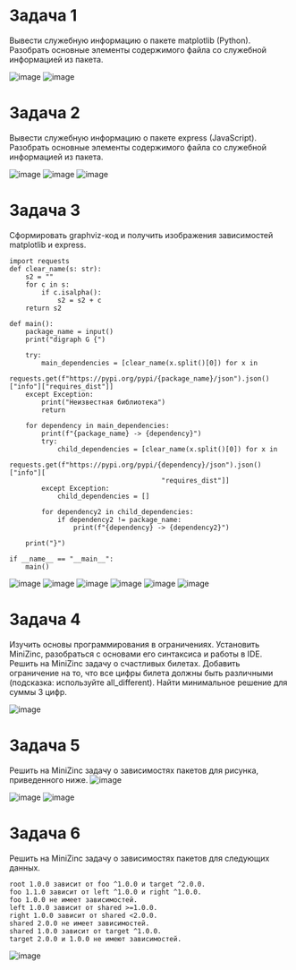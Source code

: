 # Задача 1
Вывести служебную информацию о пакете matplotlib (Python). Разобрать основные элементы содержимого файла со служебной информацией из пакета. 

![image](https://github.com/user-attachments/assets/b0351d97-4a57-4d80-8112-6378b943bf21)
![image](https://github.com/user-attachments/assets/5ff3fda0-ceb2-4401-a4e6-d6b5e4859697)

# Задача 2
Вывести служебную информацию о пакете express (JavaScript). Разобрать основные элементы содержимого файла со служебной информацией из пакета. 

![image](https://github.com/user-attachments/assets/aac8ab1d-3757-4814-b6c6-4b62de7a0a1c)
![image](https://github.com/user-attachments/assets/83992569-fdb0-48d4-bf81-7e6572e22ec6)
![image](https://github.com/user-attachments/assets/e8c73f4b-9b98-43a9-a290-8b3338eb10a3)

# Задача 3
Сформировать graphviz-код и получить изображения зависимостей matplotlib и express.
```
import requests
def clear_name(s: str):
    s2 = ""
    for c in s:
        if c.isalpha():
            s2 = s2 + c
    return s2

def main():
    package_name = input()
    print("digraph G {")

    try:
        main_dependencies = [clear_name(x.split()[0]) for x in
                             requests.get(f"https://pypi.org/pypi/{package_name}/json").json()["info"]["requires_dist"]]
    except Exception:
        print("Неизвестная библиотека")
        return

    for dependency in main_dependencies:
        print(f"{package_name} -> {dependency}")
        try:
            child_dependencies = [clear_name(x.split()[0]) for x in
                                  requests.get(f"https://pypi.org/pypi/{dependency}/json").json()["info"][
                                      "requires_dist"]]
        except Exception:
            child_dependencies = []

        for dependency2 in child_dependencies:
            if dependency2 != package_name:
                print(f"{dependency} -> {dependency2}")

    print("}")

if __name__ == "__main__":
    main()
```

![image](https://github.com/user-attachments/assets/b88dc37c-3e73-44f7-934e-f7c4f81c9b70)
![image](https://github.com/user-attachments/assets/c6a3e9b6-29cd-493f-9879-caf01b0f9621)
![image](https://github.com/user-attachments/assets/b76e02d2-ee35-43e3-ad57-40e7f2f9369a)
![image](https://github.com/user-attachments/assets/4e313f59-35c7-41bb-b7e7-030cee09a055)
![image](https://github.com/user-attachments/assets/d9374f9d-e9ac-4bb3-9699-920f7db83ffa)
![image](https://github.com/user-attachments/assets/89c9c611-ee71-4412-8b39-d4c9e27be612)

# Задача 4
Изучить основы программирования в ограничениях. Установить MiniZinc, разобраться с основами его синтаксиса и работы в IDE.
Решить на MiniZinc задачу о счастливых билетах. Добавить ограничение на то, что все цифры билета должны быть различными (подсказка: используйте all_different). Найти минимальное решение для суммы 3 цифр.

![image](https://github.com/user-attachments/assets/5d814dfd-b5a4-4bb3-a7e7-45f2944e3eec)

# Задача 5
Решить на MiniZinc задачу о зависимостях пакетов для рисунка, приведенного ниже.
![image](https://github.com/user-attachments/assets/2702a8ee-e4c5-40b8-bba1-4bbf905718ec)



![image](https://github.com/user-attachments/assets/1961ca28-db34-4cb1-bb1e-b261e0945883)
![image](https://github.com/user-attachments/assets/21342dce-ce19-4fb3-a60e-4b78bbb85c75)

# Задача 6
Решить на MiniZinc задачу о зависимостях пакетов для следующих данных.
``` 
root 1.0.0 зависит от foo ^1.0.0 и target ^2.0.0.
foo 1.1.0 зависит от left ^1.0.0 и right ^1.0.0.
foo 1.0.0 не имеет зависимостей.
left 1.0.0 зависит от shared >=1.0.0.
right 1.0.0 зависит от shared <2.0.0.
shared 2.0.0 не имеет зависимостей.
shared 1.0.0 зависит от target ^1.0.0.
target 2.0.0 и 1.0.0 не имеют зависимостей.
```

![image](https://github.com/user-attachments/assets/f3f024d3-7ff1-4e5d-84f3-c4e260186d8c)











